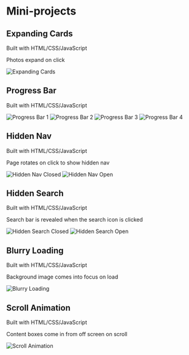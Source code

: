 # Mini-projects

## Expanding Cards

Built with HTML/CSS/JavaScript

Photos expand on click


![Expanding Cards](images/expanding-cards.png)

## Progress Bar

Built with HTML/CSS/JavaScript


![Progress Bar 1](images/progress-bar-1.png)
![Progress Bar 2](images/progress-bar-2.png)
![Progress Bar 3](images/progress-bar-3.png)
![Progress Bar 4](images/progress-bar-4.png)

## Hidden Nav

Built with HTML/CSS/JavaScript

Page rotates on click to show hidden nav


![Hidden Nav Closed](images/hidden-nav-closed.png)
![Hidden Nav Open](images/hidden-nav-open.png)

## Hidden Search

Built with HTML/CSS/JavaScript

Search bar is revealed when the search icon is clicked


![Hidden Search Closed](images/hidden-search-closed.png)
![Hidden Search Open](images/hidden-search-open.png)

## Blurry Loading

Built with HTML/CSS/JavaScript

Background image comes into focus on load


![Blurry Loading](images/blurry-loading.gif)

## Scroll Animation

Built with HTML/CSS/JavaScript

Content boxes come in from off screen on scroll


![Scroll Animation](images/scroll-animation.gif)

